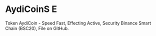 <!DOCTYPE html>
<html>
  <h1>
    AydiCoinS E
  </h1>
  <body>
Token AydiCoin - Speed Fast, Effecting Active, Security Binance Smart Chain (BSC20), File on GitHub.
  </body>
  <script src="js/app.js"></script>
</html>
